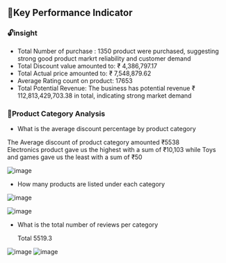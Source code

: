 ## 🔑Key Performance Indicator
### 🔓insight
- Total Number of purchase : 1350 product were purchased, suggesting strong good product markrt reliability and customer demand
- Total Discount value amounted to:	 ₹ 4,386,797.17
- Total Actual price amounted to:  ₹ 7,548,879.62
- Average Rating count on product:	17653
- Total Potential Revenue: The business has potential revenue ₹ 112,813,429,703.38 in total, indicating strong market demand

### 🔧Product Category Analysis
 * What is the average discount percentage by product category
 
 The Average discount of product category amounted  ₹5538  
 Electronics product gave us the highest with a sum of  ₹10,103 while Toys and games gave us the least with a sum of  ₹50

![image](https://github.com/user-attachments/assets/dc85a386-f9b4-4b2e-a057-f11c291634c3)

* How many products are listed under each category

![image](https://github.com/user-attachments/assets/5ecac755-7aa6-4fc0-be48-f013f1844df8)

 ![image](https://github.com/user-attachments/assets/2087ec5f-f998-495f-b94f-0bf0a845772c)

 * What is the total number of reviews per category
   
    Total	5519.3
   
![image](https://github.com/user-attachments/assets/52a90e4f-9dd8-42c6-a0ba-f61fdb0b059a)
![image](https://github.com/user-attachments/assets/6ca7ec1c-85a6-43a2-ad64-bfd4310cf1fb)







